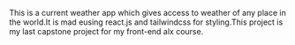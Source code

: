 This is a current weather app which gives access to weather of any place in the world.It is mad eusing react.js and tailwindcss for styling.This project is my last capstone project for 
my front-end alx course.
